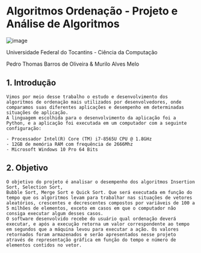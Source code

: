 
# Algoritmos Ordenação - Projeto e Análise de Algoritmos

![image](https://user-images.githubusercontent.com/83835393/171540760-42181cb2-0cc5-4cf6-8da5-b96232ac1dac.png)

Universidade Federal do Tocantins - Ciência da Computação

Pedro Thomas Barros de Oliveira & Murilo Alves Melo


## 1. Introdução

    Vimos por meio desse trabalho o estudo e desenvolvimento dos algoritmos de ordenação mais utilizados por desenvolvedores, onde comparamos suas diferentes aplicações e desempenho em determinadas situações de aplicação.
    A linguagem escolhida para o desenvolvimento da aplicação foi a Python, e a aplicação foi executada em um computador com a seguinte configuração:

    - Processador Intel(R) Core (TM) i7-8565U CPU @ 1.8GHz
    - 12GB de memória RAM com frequência de 2666Mhz
    - Microsoft Windows 10 Pro 64 Bits
## 2. Objetivo
    O objetivo do projeto é analisar o desempenho dos algoritmos Insertion Sort, Selection Sort,
    Bubble Sort, Merge Sort e Quick Sort. Que será executada em função do tempo que os algoritmos levam para trabalhar nas situações de vetores aleatórios, crescentes e decrescentes compostos por variáveis de 100 a 5 milhões de elementos, exceto em casos em que o computador não consiga executar algum desses casos.
    O software desenvolvido recebe do usuário qual ordenação deverá executar, e após a execução retorna um valor correspondente ao tempo em segundos que a máquina levou para executar a ação. Os valores retornados foram armazenados e serão apresentados nesse projeto através de representação gráfica em função do tempo e número de elementos contidos no vetor.


